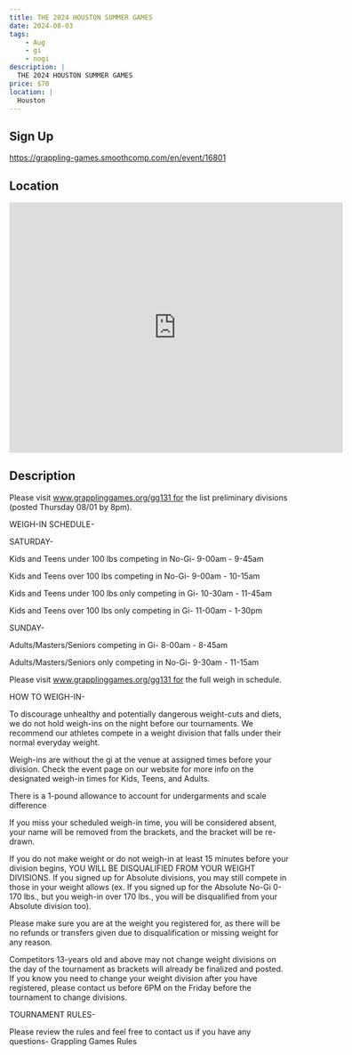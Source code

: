```yaml
---
title: THE 2024 HOUSTON SUMMER GAMES
date: 2024-08-03
tags:
    - Aug
    - gi 
    - nogi 
description: |
  THE 2024 HOUSTON SUMMER GAMES
price: $70
location: |
  Houston
---
```

## Sign Up
https://grappling-games.smoothcomp.com/en/event/16801

## Location
<iframe src="https://www.google.com/maps/embed?pb=!1m18!1m12!1m3!1d12345.6789!2d-95.4374084!3d29.6694300!2m3!1f0!2f0!3f0!3m2!1i1024!2i768!4f13.1!3m3!1m2!1s0x0%3A0x0!2z29.6694300!5e0!3m2!1sen!2sus!4v1234567890" width="600" height="450" style="border:0;" allowfullscreen="" loading="lazy"></iframe>

## Description
Please visit www.grapplinggames.org/gg131 for the list preliminary divisions (posted Thursday 08/01 by 8pm).


WEIGH-IN SCHEDULE-


SATURDAY-



Kids and Teens under 100 lbs competing in No-Gi- 9-00am - 9-45am​




Kids and Teens over 100 lbs competing in No-Gi- 9-00am - 10-15am​




Kids and Teens under 100 lbs only competing in Gi- 10-30am - 11-45am​




Kids and Teens over 100 lbs only competing in Gi- 11-00am - 1-30pm



SUNDAY-



Adults/Masters/Seniors competing in Gi- ​8-00am - 8-45am




​Adults/Masters/Seniors only competing in No-Gi- ​9-30am - 11-15am



Please visit www.grapplinggames.org/gg131 for the full weigh in schedule.


HOW TO WEIGH-IN-


​To discourage unhealthy and potentially dangerous weight-cuts and diets, we do not hold weigh-ins on the night before our tournaments. We recommend our athletes compete in a weight division that falls under their normal everyday weight.


Weigh-ins are without the gi at the venue at assigned times before your division. Check the event page on our website for more info on the designated weigh-in times for Kids, Teens, and Adults.


There is a 1-pound allowance to account for undergarments and scale difference


If you miss your scheduled weigh-in time, you will be considered absent, your name will be removed from the brackets, and the bracket will be re-drawn.


If you do not make weight or do not weigh-in at least 15 minutes before your division begins, YOU WILL BE DISQUALIFIED FROM YOUR WEIGHT DIVISIONS. If you signed up for Absolute divisions, you may still compete in those in your weight allows (ex. If you signed up for the Absolute No-Gi 0-170 lbs., but you weigh-in over 170 lbs., you will be disqualified from your Absolute division too).


Please make sure you are at the weight you registered for, as there will be no refunds or transfers given due to disqualification or missing weight for any reason.


Competitors 13-years old and above may not change weight divisions on the day of the tournament as brackets will already be finalized and posted. If you know you need to change your weight division after you have registered, please contact us before 6PM on the Friday before the tournament to change divisions.


TOURNAMENT RULES-


Please review the rules and feel free to contact us if you have any questions- Grappling Games Rules